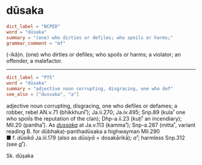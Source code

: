 # dūsaka

``` toml
dict_label = "NCPED"
word = "dūsaka"
summary = "(one) who dirties or defiles; who spoils or harms;"
grammar_comment = "mf"
```

(\-ikā)n. (one) who dirties or defiles; who spoils or harms; a violator; an offender, a malefactor.

--------------------

``` toml
dict_label = "PTS"
word = "dūsaka"
summary = "adjective noun corrupting, disgracing, one who def"
see_also = ["dussaka", "a"]
```

adjective noun corrupting, disgracing, one who defiles or defames; a robber, rebel AN.v.71 (bhikkhunī˚); Ja.ii.270; Ja.iv.495; Snp.89 (kula˚ one who spoils the reputation of the clan); Dhp\-a.ii.23 (kuṭi˚ an incendiary); Mil.20 (pantha˚). As *[dussaka](dussaka.md)* at Ja.v.113 (kamma˚); Snp\-a.287 (mitta˚, variant reading B. for dūbhaka)\-panthadūsaka a highwayman Mil.290  
■ f. *dūsikā* Ja.iii.179 (also as *dūsiyā* = dosakārikā); *a˚*; harmless Snp.312 (see *[a](a.md)*˚).

Sk. dūṣaka

